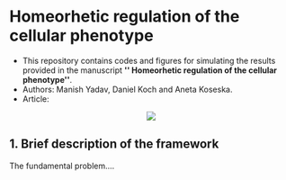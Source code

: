 # Homeorhetic regulation of the cellular phenotype

- This repository contains codes and figures for simulating the results provided in the manuscript **'' Homeorhetic regulation of the cellular phenotype''**. 
- Authors: Manish Yadav, Daniel Koch and Aneta Koseska.
- Article: 
  
<p align="center">
<img src="https://github.com/maneesh51/Homeorhesis/blob/main/HomeoScheme.png">
</p>


## 1. Brief description of the framework
The fundamental problem.... 
